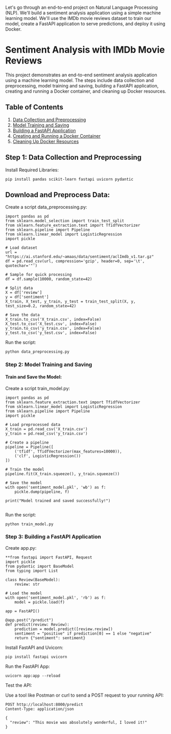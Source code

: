Let's go through an end-to-end project on Natural Language Processing (NLP). We'll build a sentiment analysis application using a simple machine learning model. We'll use the IMDb movie reviews dataset to train our model, create a FastAPI application to serve predictions, and deploy it using Docker.



# Sentiment Analysis with IMDb Movie Reviews

This project demonstrates an end-to-end sentiment analysis application using a machine learning model. The steps include data collection and preprocessing, model training and saving, building a FastAPI application, creating and running a Docker container, and cleaning up Docker resources.

## Table of Contents

1. [Data Collection and Preprocessing](#data-collection-and-preprocessing)
2. [Model Training and Saving](#model-training-and-saving)
3. [Building a FastAPI Application](#building-a-fastapi-application)
4. [Creating and Running a Docker Container](#creating-and-running-a-docker-container)
5. [Cleaning Up Docker Resources](#cleaning-up-docker-resources)


## Step 1: Data Collection and Preprocessing

Install Required Libraries:


```
pip install pandas scikit-learn fastapi uvicorn pydantic

```


## Download and Preprocess Data:

Create a script data_preprocessing.py:

```
import pandas as pd
from sklearn.model_selection import train_test_split
from sklearn.feature_extraction.text import TfidfVectorizer
from sklearn.pipeline import Pipeline
from sklearn.linear_model import LogisticRegression
import pickle

# Load dataset
url = "https://ai.stanford.edu/~amaas/data/sentiment/aclImdb_v1.tar.gz"
df = pd.read_csv(url, compression='gzip', header=0, sep='\t', quotechar='"')

# Sample for quick processing
df = df.sample(10000, random_state=42)

# Split data
X = df['review']
y = df['sentiment']
X_train, X_test, y_train, y_test = train_test_split(X, y, test_size=0.2, random_state=42)

# Save the data
X_train.to_csv('X_train.csv', index=False)
X_test.to_csv('X_test.csv', index=False)
y_train.to_csv('y_train.csv', index=False)
y_test.to_csv('y_test.csv', index=False)

```

Run the script:

```
python data_preprocessing.py

```
### Step 2: Model Training and Saving
#### Train and Save the Model:

Create a script train_model.py:


```
import pandas as pd
from sklearn.feature_extraction.text import TfidfVectorizer
from sklearn.linear_model import LogisticRegression
from sklearn.pipeline import Pipeline
import pickle

# Load preprocessed data
X_train = pd.read_csv('X_train.csv')
y_train = pd.read_csv('y_train.csv')

# Create a pipeline
pipeline = Pipeline([
    ('tfidf', TfidfVectorizer(max_features=10000)),
    ('clf', LogisticRegression())
])

# Train the model
pipeline.fit(X_train.squeeze(), y_train.squeeze())

# Save the model
with open('sentiment_model.pkl', 'wb') as f:
    pickle.dump(pipeline, f)

print("Model trained and saved successfully!")


```


Run the script:
```
python train_model.py

```

### Step 3: Building a FastAPI Application

Create app.py:

```
**from fastapi import FastAPI, Request
import pickle
from pydantic import BaseModel
from typing import List

class Review(BaseModel):
    review: str

# Load the model
with open('sentiment_model.pkl', 'rb') as f:
    model = pickle.load(f)

app = FastAPI()

@app.post("/predict")
def predict(review: Review):
    prediction = model.predict([review.review])
    sentiment = "positive" if prediction[0] == 1 else "negative"
    return {"sentiment": sentiment}

```

Install FastAPI and Uvicorn:

```
pip install fastapi uvicorn

```

Run the FastAPI App:
```
uvicorn app:app --reload

```
Test the API:

Use a tool like Postman or curl to send a POST request to your running API:

```
POST http://localhost:8000/predict
Content-Type: application/json

{
  "review": "This movie was absolutely wonderful, I loved it!"
}

```






